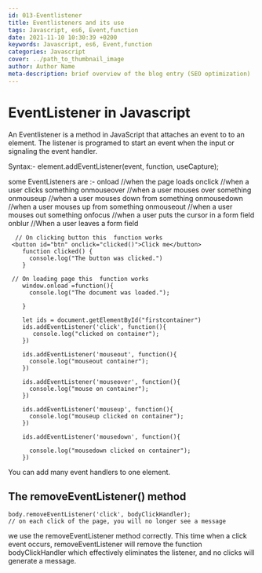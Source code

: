 ```yaml
---
id: 013-Eventlistener
title: Eventlisteners and its use
tags: Javascript, es6, Event,function
date: 2021-11-10 10:30:39 +0200 
keywords: Javascript, es6, Event,function
categories: Javascript
cover: ../path_to_thumbnail_image
author: Author Name
meta-description: brief overview of the blog entry (SEO optimization)
---
```


# EventListener in Javascript
An Eventlistener is a method in JavaScript that attaches an event to to an element.
The listener is programed to start an event when the input or signaling the event handler.

Syntax:-
element.addEventListener(event, function, useCapture);

some EventListeners are :-
onload //when the page loads
onclick //when a user clicks something
onmouseover //when a user mouses over something
onmouseup //when a user mouses down from something
onmousedown //when a user mouses up from something
onmouseout //when a user mouses out something
onfocus //when a user puts the cursor in a form field
onblur //When a user leaves a form field



```Events in javascript  
  // On clicking button this  function works
 <button id="btn" onclick="clicked()">Click me</button>
    function clicked() {
      console.log("The button was clicked.")
    }

 // On loading page this  function works
    window.onload =function(){
      console.log("The document was loaded.");

    }

    let ids = document.getElementById("firstcontainer")
    ids.addEventListener('click', function(){
       console.log("clicked on container");
    })

    ids.addEventListener('mouseout', function(){
      console.log("mouseout container");
    })

    ids.addEventListener('mouseover', function(){
      console.log("mouse on container");
    })

    ids.addEventListener('mouseup', function(){
      console.log("mouseup clicked on container");
    })

    ids.addEventListener('mousedown', function(){

      console.log("mousedown clicked on container");
    })
```

You can add many event handlers to one element.

## The removeEventListener() method

```
body.removeEventListener('click', bodyClickHandler);
// on each click of the page, you will no longer see a message
```
we use the removeEventListener method correctly. This time when a click event occurs, removeEventListener will remove the function bodyClickHandler which effectively eliminates the listener, and no clicks will generate a message.